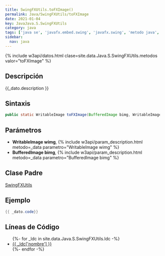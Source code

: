 ```yaml
---
title: SwingFXUtils.toFXImage()
permalink: Java/SwingFXUtils/toFXImage
date: 2021-01-04
key: JavaJava.S.SwingFXUtils
category: java
tags: ['java se', 'javafx.embed.swing', 'javafx.swing', 'metodo java', 'JavaFX 2.2']
sidebar: 
  nav: java
---
```


{% include w3api/datos.html clase=site.data.Java.S.SwingFXUtils.metodos valor="toFXImage" %}

## Descripción
{{_dato.description }}

## Sintaxis
~~~java
public static WritableImage toFXImage(BufferedImage bimg, WritableImage wimg)
~~~

## Parámetros
* **WritableImage wimg**,  {% include w3api/param_description.html metodo=_data parametro="WritableImage wimg" %}
* **BufferedImage bimg**,  {% include w3api/param_description.html metodo=_data parametro="BufferedImage bimg" %}

## Clase Padre
[SwingFXUtils](/Java/SwingFXUtils/)

## Ejemplo
~~~java
{{ _dato.code}}
~~~

## Líneas de Código
<ul>
{%- for _ldc in site.data.Java.S.SwingFXUtils.ldc -%}
   <li>
       <a href="{{_ldc['url'] }}">{{ _ldc['nombre'] }}</a>
   </li>
{%- endfor -%}
</ul>
